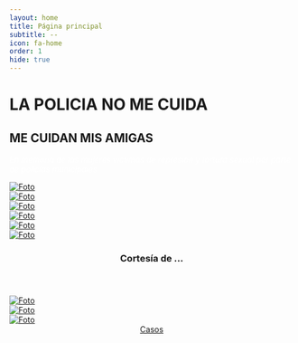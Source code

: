 ```yaml
---
layout: home
title: Página principal
subtitle: --
icon: fa-home
order: 1
hide: true
---
```

# LA POLICIA NO ME CUIDA
## ME CUIDAN MIS AMIGAS

<p style="color:white;"><i>En memoria de las mujeres víctimas de represión y tortura sexual por parte de policías municipales.</i></p>

<!-- {%- for i in (1..9) -%}
  {% assign _url = "assets/images/photos/0"  |   append: i |   append: ".jpeg" %}
  <div class="carousel-item active">
    <img src="{{ _url | relative_url }}" class="d-block w-100" alt="{{ _url }}">
  </div>
{%- endfor -%} -->

<div class="row">
  <div class="4u 12u$(mobile)">
    <div class="item">
      <a href="#" class="image fit"><img src="{{ 'assets/images/photos/01.jpeg' | relative_url }}" alt="Foto" /></a>
    </div>
    <div class="item">
      <a href="#" class="image fit"><img src="{{ 'assets/images/photos/02.jpeg' | relative_url }}" alt="Foto" /></a>
    </div>
    <div class="item">
      <a href="#" class="image fit"><img src="{{ 'assets/images/photos/03.jpeg' | relative_url }}" alt="Foto" /></a>
    </div>
  </div>
  <div class="4u 12u$(mobile)">
    <div class="item">
      <a href="#" class="image fit"><img src="{{ 'assets/images/photos/04.jpeg' | relative_url }}" alt="Foto" /></a>
    </div>
    <div class="item">
      <a href="#" class="image fit"><img src="{{ 'assets/images/photos/05.jpeg' | relative_url }}" alt="Foto" /></a>
    </div>
    <div class="item">
      <a href="#" class="image fit"><img src="{{ 'assets/images/photos/06.jpeg' | relative_url }}" alt="Foto" /></a>
      <header>
        <h3>Cortesía de ... </h3>
      </header>
    </div>
  </div>
  <div class="4u 12u$(mobile)">
    <div class="item">
      <a href="#" class="image fit"><img src="{{ 'assets/images/photos/07.jpeg' | relative_url }}" alt="Foto" /></a>
    </div>
    <div class="item">
      <a href="#" class="image fit"><img src="{{ 'assets/images/photos/08.jpeg' | relative_url }}" alt="Foto" /></a>
    </div>
    <div class="item">
      <a href="#" class="image fit"><img src="{{ 'assets/images/photos/09.jpeg' | relative_url }}" alt="Foto" /></a>
    </div>
  </div>
</div>

<footer style="text-align:center;">
  <a href="caso-01" class="button scrolly">Casos</a>
</footer>

